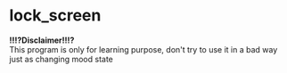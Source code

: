 # lock_screen
**‼️⁉️Disclaimer‼️⁉️**<br />
This program is only for learning purpose, don't try to use it in a bad way
just as changing mood state
